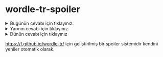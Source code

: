 # wordle-tr-spoiler

<details>
  <summary>Bugünün cevabı için tıklayınız.</summary>
  <br>
    <b> bilge </b>
</details>

<details>
  <summary>Yarının cevabı için tıklayınız</summary>
  <br>
   <b> sulak </b>
</details>

<details>
  <summary>Dünün cevabı için tıklayınız </summary>
  <br>
  <b> dozaj </b>
</details>

https://f.github.io/wordle-tr/ için geliştirilmiş bir spoiler sistemidir kendini yeniler otomatik olarak.

